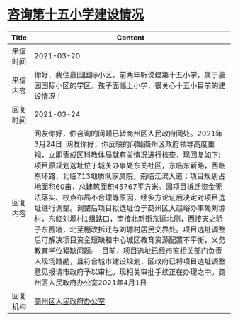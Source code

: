 # <a href="http://www.shangluo.gov.cn/zmhd/ldxxxx.jsp?urltype=leadermail.LeaderMailContentUrl&wbtreeid=1112&leadermailid=7046">咨询第十五小学建设情况</a>
| Title |                                                                                                                                                                                                       Content                                                                                                                                                                                                        |
|:-----:|----------------------------------------------------------------------------------------------------------------------------------------------------------------------------------------------------------------------------------------------------------------------------------------------------------------------------------------------------------------------------------------------------------------------|
| 来信时间  | 2021-03-20                                                                                                                                                                                                                                                                                                                                                                                                           |
| 来信内容  | 你好，我住嘉园国际小区，前两年听说建第十五小学，属于嘉园国际小区的学区，孩子面临上小学，很关心十五小目前的建设情况！                                                                                                                                                                                                                                                                                                                                                           |
| 回复时间  | 2021-03-24                                                                                                                                                                                                                                                                                                                                                                                                           |
| 回复内容  | 网友你好，你咨询的问题已转商州区人民政府阅处。2021年3月24日  网友你好，你反映的问题商州区政府领导高度重视，立即责成区科教体局就有关情况进行核查，现回复如下:  项目原规划选址位于城关办事处东关社区，东临东新路，西临东环路，北临713地质队家属院，南临江滨大道；项目规划占地面积60亩，总建筑面积45767平方米。因项目拆迁资金无法落实、校点布局不合理等原因，经多方论证后决定对项目选址进行调整。调整后项目拟选址位于商州区大赵峪办事处刘塬村，东临刘塬村1组路口，南接北新街东延北侧，西接天之骄子东围墙，北至棚改拆迁与刘塬村居民交界处。项目选址调整后可解决项目资金短缺和中心城区教育资源配置不平衡，义务教育学位紧缺问题。  目前，项目选址已经市直相关部门负责人现场踏勘，且符合城市建设规划，区政府已将项目选址调整意见报请市政府予以审批。现相关审批手续正在办理之中。商州区人民政府办公室2021年4月1日 |
| 回复机构  | <a href="../../categories/agencies/商州区人民政府办公室.md">商州区人民政府办公室</a>                                                                                                                                                                                                                                                                                                                                                       |